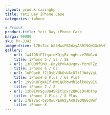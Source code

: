 ```yaml
---
layout: produk-casinghp
title: Yeti Day iPhone Case
categories: iphone

# Produk
product-title: Yeti Day iPhone Case
harga: 90000
sku: hn-3343
image-drive: 17Bs7ac-b85MwuPEAWzyAR9I9ONGGcWwf
gallery:
  - url: 1w4lQRiF7tqurqKQjyBx-mgHuze76NGzW
    title: iPhone 5 / 5s / SE
  - url: 13FDDMfSMO_-DnykPnkAQvqmv-fzr0FZz
    title: iPhone 6 / 6s
  - url: 1uPGpxH_f7LDybVUkQvNAcDTt1JWdyVgL
    title: iPhone 6 Plus / 6s Plus
  - url: 19y9KUFgWAEf-MW1QGbbwMblolkH8y9EK
    title: iPhone 7 / 8
  - url: 1zbBEVnSguUW4SREtlpvrZQKGiDv4DThp
    title: iPhone 7 Plus / 8 Plus
  - url: 17Bs7ac-b85MwuPEAWzyAR9I9ONGGcWwf
    title: iPhone X
---
```

